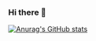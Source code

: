 ### Hi there 👋
[![Anurag's GitHub stats](https://github-readme-stats.vercel.app/api?username=ybf19970928)](https://github.com/anuraghazra/github-readme-stats)

<!--
**ybf19970928/ybf19970928** is a ✨ _special_ ✨ repository because its `README.md` (this file) appears on your GitHub profile.

Here are some ideas to get you started:

- 🔭 I’m currently working on ...
- 🌱 I’m currently learning ...
- 👯 I’m looking to collaborate on ...
- 🤔 I’m looking for help with ...
- 💬 Ask me about ...
- 📫 How to reach me: ...
- 😄 Pronouns: ...
- ⚡ Fun fact: ...
-->
